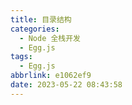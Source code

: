 ```yaml
---
title: 目录结构
categories:
  - Node 全栈开发
  - Egg.js
tags:
  - Egg.js
abbrlink: e1062ef9
date: 2023-05-22 08:43:58
---
```

